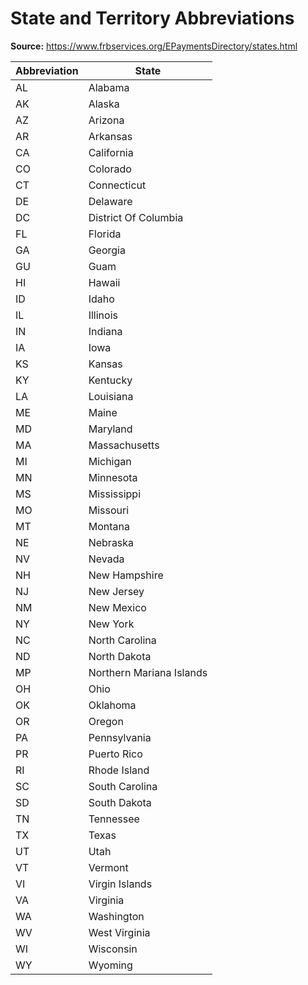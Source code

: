 # State and Territory Abbreviations

**Source:** https://www.frbservices.org/EPaymentsDirectory/states.html

| Abbreviation | State |
| --- | --- |
| AL | Alabama |
| AK | Alaska |
| AZ | Arizona |
| AR | Arkansas |
| CA | California |
| CO | Colorado |
| CT | Connecticut |
| DE | Delaware |
| DC | District Of Columbia |
| FL | Florida |
| GA | Georgia |
| GU | Guam |
| HI | Hawaii |
| ID | Idaho |
| IL | Illinois |
| IN | Indiana |
| IA | Iowa |
| KS | Kansas |
| KY | Kentucky |
| LA | Louisiana |
| ME | Maine |
| MD | Maryland |
| MA | Massachusetts |
| MI | Michigan |
| MN | Minnesota |
| MS | Mississippi |
| MO | Missouri |
| MT | Montana |
| NE | Nebraska |
| NV | Nevada |
| NH | New Hampshire |
| NJ | New Jersey |
| NM | New Mexico |
| NY | New York |
| NC | North Carolina |
| ND | North Dakota |
| MP | Northern Mariana Islands |
| OH | Ohio |
| OK | Oklahoma |
| OR | Oregon |
| PA | Pennsylvania |
| PR | Puerto Rico |
| RI | Rhode Island |
| SC | South Carolina |
| SD | South Dakota |
| TN | Tennessee |
| TX | Texas |
| UT | Utah |
| VT | Vermont |
| VI | Virgin Islands |
| VA | Virginia |
| WA | Washington |
| WV | West Virginia |
| WI | Wisconsin |
| WY | Wyoming |
